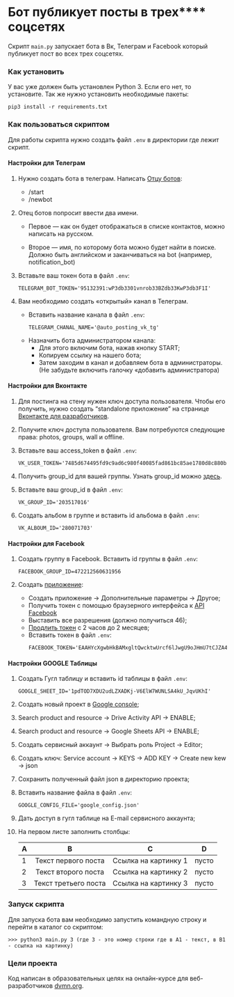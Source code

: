 # Бот публикует посты в трех**** соцсетях

Скрипт ```main.py``` запускает бота в Вк, Телеграм и Facebook который публикует
пост во всех трех соцсетях.

### Как установить

У вас уже должен быть установлен Python 3. Если его нет, то установите.
Так же нужно установить необходимые пакеты:
```
pip3 install -r requirements.txt
```

### Как пользоваться скриптом

Для работы скрипта нужно создать файл ```.env``` в директории где лежит скрипт.

#### Настройки для Телеграм

1. Нужно создать бота в телеграм. Написать [Отцу ботов](https://telegram.me/BotFather):
    * /start
    * /newbot
    
2. Отец ботов попросит ввести два имени. 

    * Первое — как он будет отображаться в списке контактов, можно написать на русском. 

    * Второе — имя, по которому бота можно будет найти в поиске. 
      Должно быть английском и заканчиваться на bot (например, notification_bot)

3. Вставьте ваш токен бота в файл ```.env```:
    ```
    TELEGRAM_BOT_TOKEN='95132391:wP3db3301vnrob33BZdb33KwP3db3F1I'
    ```

4. Вам необходимо создать «открытый» канал в Телеграм. 
    * Вставить название канала в файл ```.env```:
        ```
        TELEGRAM_CHANAL_NAME='@auto_posting_vk_tg'
        ```
    * Назначить бота администратором канала:
      - Для этого включим бота, нажав кнопку START;
      - Копируем ссылку на нашего бота;
      - Затем заходим в канал и добавляем бота в администраторы.
        (Не забудьте включить галочку «добавить администратора)
        
             
#### Настройки для Вконтакте
   
1. Для постинга на стену нужен ключ доступа пользователя. Чтобы его получить, нужно создать “standalone приложение”
   на странице [Вконтакте для разработчиков](https://vk.com/dev). 

2. Получите ключ доступа пользователя. Вам потребуются следующие права: photos, groups, wall и offline.

3. Вставьте ваш access_token в файл ```.env```:
    ```
    VK_USER_TOKEN='7485d674495fd9c9ad6c980f40085fad861bc85ae1780d8c880bdc98b3ab60546c05880d249ed3f7e2a46'
    ```

4. Получить group_id для вашей группы. Узнать group_id можно [здесь](https://regvk.com/id/).

5.  Вставьте ваш group_id в файл ```.env```:
    ```
    VK_GROUP_ID='203517016'
    ```
6. Создать альбом в группе и вставить id альбома в файл ```.env```:
    ```
    VK_ALBOUM_ID='280071703'
    ```
    
#### Настройки для Facebook

1. Создать группу в Facebook. Вставить id группы в файл ```.env```:
    ```
    FACEBOOK_GROUP_ID=472212560631956
    ```

2. Создать [приложение](https://developers.facebook.com/):
    * Создать приложение -> Дополнительные параметры -> Другое;
    * Получить токен с помощью браузерного интерфейса к [API Facebook](https://developers.facebook.com/tools/explorer/)
    * Выставить все разрешения (должно получиться 46);
    * [Продлить токен](https://developers.facebook.com/tools/debug/accesstoken/) с 2 часов до 2 месяцев;
    * Вставить токен в файл ```.env```:
        ```
        FACEBOOK_TOKEN='EAAHYcXgwbHkBAMxgltQwcktwUrcf6lJwgU9oJHmU7tCJZA4VfR7EVQ4cvfq08Humcu7E5xTh7
        ```

#### Настройки GOOGLE Таблицы
1. Создать Гугл таблицу и вставить id таблицы в файл ```.env```:
    ```
    GOOGLE_SHEET_ID='1pdTOD7XDU2udLZXADKj-V6ElW7WUNLSA4kU_JqvUKhI'
    ```
2. Создать новый проект в [Google console](https://console.cloud.google.com/);
3. Search product and resource -> Drive Activity API -> ENABLE;
4. Search product and resource -> Google Sheets API -> ENABLE;
5. Создать сервисный аккаунт -> Выбрать роль Project -> Editor;
6. Создать ключ: Service account -> KEYS -> ADD KEY -> Create new kew -> json
7. Сохранить полученный файл json в директорию проекта;
8. Вставить название файла в файл ```.env```:
   ```
   GOOGLE_CONFIG_FILE='google_config.json'
   ```
8. Дать доступ в гугл таблице на E-mail сервисного аккаунта;
9. На первом листе заполнить столбцы:

     | A                     | B                     | C            | D              | 
     | --------------------- |:---------------------:|:------------:|:--------------:|
    1| Текст первого поста   | Ссылка на картинку 1  |   пусто      |   пусто        |   
    2| Текст второго поста   | Ссылка на картинку 2  |   пусто      |   пусто        |         
    3| Текст третьего поста  | Ссылка на картинку 3  |   пусто      |   пусто        |    

### Запуск скрипта
Для запуска бота вам необходимо запустить командную строку и перейти в каталог со скриптом:
```
>>> python3 main.py 3 (где 3 - это номер строки где в А1 - текст, в В1 - ссылка на картинку)
```

### Цели проекта

Код написан в образовательных целях на онлайн-курсе для веб-разработчиков [dvmn.org](https://dvmn.org/).

